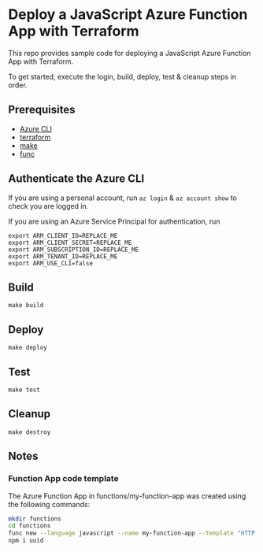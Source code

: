 # Deploy a JavaScript Azure Function App with Terraform

This repo provides sample code for deploying a JavaScript Azure Function App with Terraform.

To get started, execute the login, build, deploy, test & cleanup steps in order.

## Prerequisites

- [Azure CLI](https://docs.microsoft.com/en-us/cli/azure/install-azure-cli)
- [terraform](https://www.terraform.io/downloads)
- [make](https://www.gnu.org/software/make/)
- [func](https://docs.microsoft.com/en-us/azure/azure-functions/functions-run-local?tabs=v4%2Cmacos%2Ccsharp%2Cportal%2Cbash#install-the-azure-functions-core-tools)

## Authenticate the Azure CLI

If you are using a personal account, run `az login` & `az account show` to check you are logged in.

If you are using an Azure Service Principal for authentication, run

```
export ARM_CLIENT_ID=REPLACE_ME
export ARM_CLIENT_SECRET=REPLACE_ME
export ARM_SUBSCRIPTION_ID=REPLACE_ME
export ARM_TENANT_ID=REPLACE_ME
export ARM_USE_CLI=false
```

## Build

```
make build
```

## Deploy

```
make deploy
```

## Test

```
make test
```

## Cleanup

```
make destroy
```

## Notes

### Function App code template

The Azure Function App in functions/my-function-app was created using the following commands:

```sh
mkdir functions
cd functions
func new --language javascript --name my-function-app --template "HTTP trigger" --authlevel anonymous --worker-runtime node
npm i uuid
```
